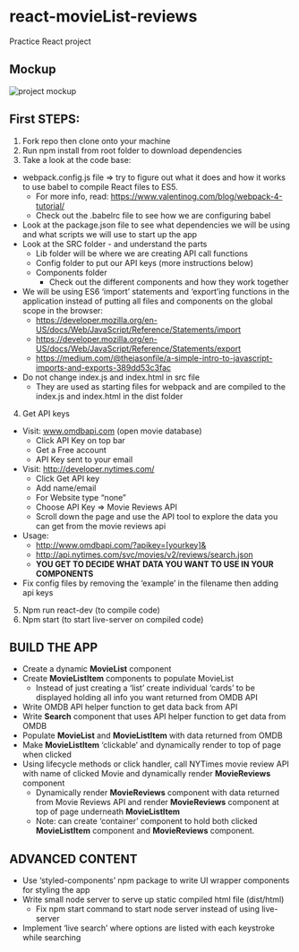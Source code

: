 # react-movieList-reviews
Practice React project

## Mockup
![project mockup](https://www.evernote.com/l/Alcy-AU2-UBHuaCwXsHoTOjAjvl5XHLNtlsB/image.png)

## First STEPS:
1. Fork repo then clone onto your machine
2. Run npm install from root folder to download dependencies
3. Take a look at the code base:
  + webpack.config.js file => try to figure out what it does and how it works to use babel to compile React files to ES5.
    + For more info, read: https://www.valentinog.com/blog/webpack-4-tutorial/
    + Check out the .babelrc file to see how we are configuring babel
  + Look at the package.json file to see what dependencies we will be using and what scripts we will use to start up the app
  + Look at the SRC folder - and understand the parts
    + Lib folder will be where we are creating API call functions
    + Config folder to put our API keys (more instructions below)
    + Components folder
      + Check out the different components and how they work together
  + We will be using ES6 ‘import’ statements and ‘export’ing functions in the application instead of putting all files and components on the global scope in the browser:
    + https://developer.mozilla.org/en-US/docs/Web/JavaScript/Reference/Statements/import
    + https://developer.mozilla.org/en-US/docs/Web/JavaScript/Reference/Statements/export
    + https://medium.com/@thejasonfile/a-simple-intro-to-javascript-imports-and-exports-389dd53c3fac
  + Do not change index.js and index.html in src file
    + They are used as starting files for webpack and are compiled to the index.js and index.html in the dist folder
4. Get API keys
  + Visit: www.omdbapi.com (open movie database)
    + Click API Key on top bar
    + Get a Free account
    + API Key sent to your email
  + Visit: http://developer.nytimes.com/
    + Click Get API key
    + Add name/email
    + For Website type “none”
    + Choose API Key => Movie Reviews API
    + Scroll down the page and use the API tool to explore the data you can get from the movie reviews api
  + Usage:
    + http://www.omdbapi.com/?apikey=[yourkey]&
    + http://api.nytimes.com/svc/movies/v2/reviews/search.json
    + **YOU GET TO DECIDE WHAT DATA YOU WANT TO USE IN YOUR COMPONENTS**
  + Fix config files by removing the ‘example’ in the filename then adding api keys

5. Npm run react-dev (to compile code)
6. Npm start (to start live-server on compiled code)

## BUILD THE APP
+ Create a dynamic **MovieList** component
+ Create **MovieListItem** components to populate MovieList
  + Instead of just creating a ‘list’ create individual ‘cards’ to be displayed holding all info you want returned from OMDB API
+ Write OMDB API helper function to get data back from API
+ Write **Search** component that uses API helper function to get data from OMDB
+ Populate **MovieList** and **MovieListItem** with data returned from OMDB
+ Make **MovieListItem** ‘clickable’ and dynamically render to top of page when clicked
+ Using lifecycle methods or click handler, call NYTimes movie review API with name of clicked Movie and dynamically render **MovieReviews** component
  + Dynamically render **MovieReviews** component with data returned from Movie Reviews API and render **MovieReviews** component at top of page underneath **MovieListItem**
  + Note: can create ‘container’ component to hold both clicked **MovieListItem** component and **MovieReviews** component.

## ADVANCED CONTENT
+ Use ‘styled-components’ npm package to write UI wrapper components for styling the app
+ Write small node server to serve up static compiled html file (dist/html)
  + Fix npm start command to start node server instead of using live-server
+ Implement ‘live search’ where options are listed with each keystroke while searching

